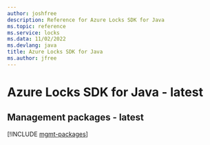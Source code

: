 ```yaml
---
author: joshfree
description: Reference for Azure Locks SDK for Java
ms.topic: reference
ms.service: locks
ms.data: 11/02/2022
ms.devlang: java
title: Azure Locks SDK for Java
ms.author: jfree
---
```

# Azure Locks SDK for Java - latest

## Management packages - latest
[!INCLUDE [mgmt-packages](locks-mgmt-index.md)]